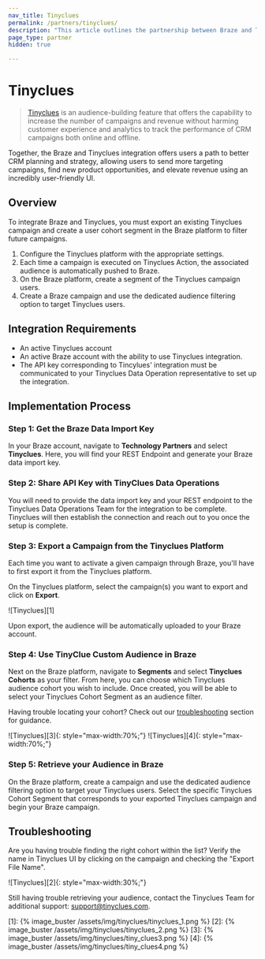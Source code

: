```yaml
---
nav_title: Tinyclues
permalink: /partners/tinyclues/
description: "This article outlines the partnership between Braze and Tinyclues, which offers an audience-building feature to help you send to more targeting campaigns, find new product opportunities, and elevate revenue using an incredibly user-friendly UI."
page_type: partner
hidden: true

---
```


# Tinyclues

> [Tinyclues](https://www.tinyclues.com/) is an audience-building feature that offers the capability to increase the number of campaigns and revenue without harming customer experience and analytics to track the performance of CRM campaigns both online and offline.

Together, the Braze and Tinyclues integration offers users a path to better CRM planning and strategy, allowing users to send more targeting campaigns, find new product opportunities, and elevate revenue using an incredibly user-friendly UI.

## Overview

To integrate Braze and Tinyclues, you must export an existing Tinyclues campaign and create a user cohort segment in the Braze platform to filter future campaigns.

1. Configure the Tinyclues platform with the appropriate settings.
2. Each time a campaign is executed on Tinyclues Action, the associated audience is automatically pushed to Braze.
3. On the Braze platform, create a segment of the Tinyclues campaign users.
3. Create a Braze campaign and use the dedicated audience filtering option to target Tinyclues users.

## Integration Requirements
- An active Tinyclues account
- An active Braze account with the ability to use Tinyclues integration.
- The API key corresponding to Tincylues' integration must be communicated to your Tinyclues Data Operation representative to set up the integration.

## Implementation Process

### Step 1: Get the Braze Data Import Key
In your Braze account, navigate to __Technology Partners__ and select __Tinyclues__. Here, you will find your REST Endpoint and generate your Braze data import key. 

### Step 2: Share API Key with TinyClues Data Operations

You will need to provide the data import key and your REST endpoint to the Tinyclues Data Operations Team for the integration to be complete. Tinyclues will then establish the connection and reach out to you once the setup is complete. 

### Step 3: Export a Campaign from the Tinyclues Platform
Each time you want to activate a given campaign through Braze, you'll have to first export it from the Tinyclues platform.

On the Tinyclues platform, select the campaign(s) you want to export and click on __Export__.

![Tinyclues][1]

Upon export, the audience will be automatically uploaded to your Braze account.

### Step 4: Use TinyClue Custom Audience in Braze

Next on the Braze platform, navigate to __Segments__ and select __Tinyclues Cohorts__ as your filter. From here, you can choose which Tinyclues audience cohort you wish to include. Once created, you will be able to select your Tinyclues Cohort Segment as an audience filter.

Having trouble locating your cohort? Check out our [troubleshooting](#troubleshooting) section for guidance. 

![Tinyclues][3]{: style="max-width:70%;"}
![Tinyclues][4]{: style="max-width:70%;"}

### Step 5: Retrieve your Audience in Braze

On the Braze platform, create a campaign and use the dedicated audience filtering option to target your Tinyclues users. Select the specific Tinyclues Cohort Segment that corresponds to your exported Tinyclues campaign and begin your Braze campaign.

## Troubleshooting
Are you having trouble finding the right cohort within the list? Verify the name in Tinyclues UI by clicking on the campaign and checking the "Export File Name".

![Tinyclues][2]{: style="max-width:30%;"}

Still having trouble retrieving your audience, contact the Tinyclues Team for additional support: support@tinyclues.com.

[1]: {% image_buster /assets/img/tinyclues/tinyclues_1.png %} 
[2]: {% image_buster /assets/img/tinyclues/tinyclues_2.png %} 
[3]: {% image_buster /assets/img/tinyclues/tiny_clues3.png %} 
[4]: {% image_buster /assets/img/tinyclues/tiny_clues4.png %} 